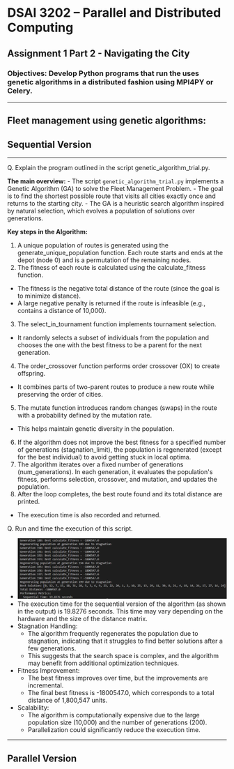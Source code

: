 # DSAI 3202 – Parallel and Distributed Computing  
## Assignment 1 Part 2 - Navigating the City
### Objectives: Develop Python programs that run the uses genetic algorithms in a distributed fashion using MPI4PY or Celery. 

---
## Fleet management using genetic algorithms:  
## Sequential Version
---
Q. Explain the program outlined in the script genetic_algorithm_trial.py. 

**The main overview:**
    - The script `genetic_algorithm_trial.py` implements a Genetic Algorithm (GA) to solve the Fleet Management Problem. 
    - The goal is to find the shortest possible route that visits all cities exactly once and returns to the starting city. 
    - The GA is a heuristic search algorithm inspired by natural selection, which evolves a population of solutions over generations.

**Key steps in the Algorithm:**
1. A unique population of routes is generated using the generate_unique_population function.
Each route starts and ends at the depot (node 0) and is a permutation of the remaining nodes.
2. The fitness of each route is calculated using the calculate_fitness function. 
- The fitness is the negative total distance of the route (since the goal is to minimize distance). 
- A large negative penalty is returned if the route is infeasible (e.g., contains a distance of 10,000).
3. The select_in_tournament function implements tournament selection. 
- It randomly selects a subset of individuals from the population and chooses the one with the best fitness to be a parent for the next generation.
4. The order_crossover function performs order crossover (OX) to create offspring. 
- It combines parts of two-parent routes to produce a new route while preserving the order of cities.
5. The mutate function introduces random changes (swaps) in the route with a probability defined by the mutation rate. 
- This helps maintain genetic diversity in the population.
6. If the algorithm does not improve the best fitness for a specified number of generations (stagnation_limit), the population is regenerated (except for the best individual) to avoid getting stuck in local optima.
7. The algorithm iterates over a fixed number of generations (num_generations). 
In each generation, it evaluates the population's fitness, performs selection, crossover, and mutation, and updates the population.
8. After the loop completes, the best route found and its total distance are printed. 
- The execution time is also recorded and returned.

Q. Run and time the execution of this script.
- ![Sequential run of fleet management using GA](run_sequential.png)
- The execution time for the sequential version of the algorithm (as shown in the output) is 19.8276 seconds. This time may vary depending on the hardware and the size of the distance matrix.
- Stagnation Handling:
    - The algorithm frequently regenerates the population due to stagnation, indicating that it struggles to find better solutions after a few generations. 
    - This suggests that the search space is complex, and the algorithm may benefit from additional optimization techniques.
- Fitness Improvement:
    - The best fitness improves over time, but the improvements are incremental. 
    - The final best fitness is -1800547.0, which corresponds to a total distance of 1,800,547 units.
- Scalability:
    - The algorithm is computationally expensive due to the large population size (10,000) and the number of generations (200). 
    - Parallelization could significantly reduce the execution time.
---
## Parallel Version
